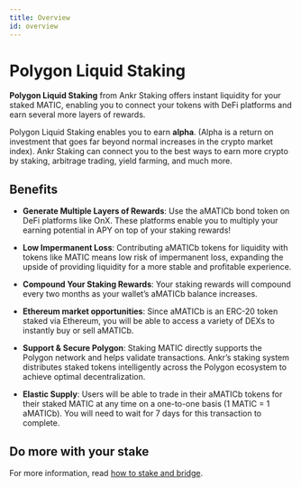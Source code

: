 ```yaml
---
title: Overview
id: overview
---
```


# Polygon Liquid Staking

**Polygon Liquid Staking** from Ankr Staking offers instant liquidity for your staked MATIC, enabling you to connect your tokens with DeFi platforms and earn several more layers of rewards.

Polygon Liquid Staking enables you to earn **alpha**. (Alpha is a return on investment that goes far beyond normal increases in the crypto market index). Ankr Staking can connect you to the best ways to earn more crypto by staking, arbitrage trading, yield farming, and much more.

## Benefits

* **Generate Multiple Layers of Rewards**: Use the aMATICb bond token on DeFi platforms like OnX. These platforms enable you to multiply your earning potential in APY on top of your staking rewards!

* **Low Impermanent Loss**: Contributing aMATICb tokens for liquidity with tokens like MATIC means low risk of impermanent loss, expanding the upside of providing liquidity for a more stable and profitable experience.

* **Compound Your Staking Rewards**: Your staking rewards will compound every two months as your wallet’s aMATICb balance increases.

* **Ethereum market opportunities**: Since aMATICb is an ERC-20 token staked via Ethereum, you will be able to access a variety of DEXs to instantly buy or sell aMATICb.

* **Support & Secure Polygon**: Staking MATIC directly supports the Polygon network and helps validate transactions. Ankr’s staking system distributes staked tokens intelligently across the Polygon ecosystem to achieve optimal decentralization.

* **Elastic Supply**: Users will be able to trade in their aMATICb tokens for their staked MATIC at any time on a one-to-one basis (1 MATIC = 1 aMATICb). You will need to wait for 7 days for this transaction to complete.

## Do more with your stake

For more information, read [how to stake and bridge](https://medium.com/ankr-network/how-to-get-matic-liquid-staking-on-polygon-network-bcda9ef501a).